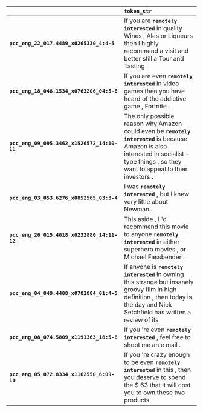 |                                             | `token_str`                                                                                                                                                                                 |
|:--------------------------------------------|:--------------------------------------------------------------------------------------------------------------------------------------------------------------------------------------------|
| **`pcc_eng_22_017.4489_x0265330_4:4-5`**    | If you are __``remotely interested``__ in quality Wines , Ales or Liqueurs then I highly recommend a visit and better still a Tour and Tasting .                                            |
| **`pcc_eng_18_048.1534_x0763206_04:5-6`**   | If you are even __``remotely interested``__ in video games then you have heard of the addictive game , Fortnite .                                                                           |
| **`pcc_eng_09_095.3462_x1526572_14:10-11`** | The only possible reason why Amazon could even be __``remotely interested``__ is because Amazon is also interested in socialist - type things , so they want to appeal to their investors . |
| **`pcc_eng_03_053.6276_x0852565_03:3-4`**   | I was __``remotely interested``__ , but I knew very little about Newman .                                                                                                                   |
| **`pcc_eng_26_015.4018_x0232880_14:11-12`** | This aside , I 'd recommend this movie to anyone __``remotely interested``__ in either superhero movies , or Michael Fassbender .                                                           |
| **`pcc_eng_04_049.4408_x0782804_01:4-5`**   | If anyone is __``remotely interested``__ in owning this strange but insanely groovy film in high definition , then today is the day and Nick Setchfield has written a review of its         |
| **`pcc_eng_08_074.5809_x1191363_18:5-6`**   | If you 're even __``remotely interested``__ , feel free to shoot me an e mail .                                                                                                             |
| **`pcc_eng_05_072.8334_x1162550_6:09-10`**  | If you 're crazy enough to be even __``remotely interested``__ in this , then you deserve to spend the $ 63 that it will cost you to own these two products .                               |